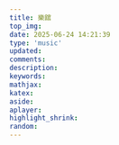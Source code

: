 ```yaml
---
title: 樂舘
top_img:
date: 2025-06-24 14:21:39
type: 'music'
updated:
comments:
description:
keywords:
mathjax:
katex:
aside:
aplayer:
highlight_shrink:
random:
---
```

